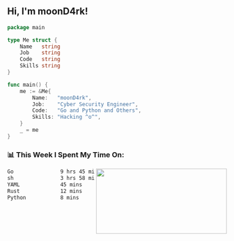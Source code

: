 <h2> Hi, I'm moonD4rk!</h2>

```go
package main

type Me struct {
	Name   string
	Job    string
	Code   string
	Skills string
}

func main() {
	me := &Me{
		Name:   "moonD4rk",
		Job:    "Cyber Security Engineer",
		Code:   "Go and Python and Others",
		Skills: "Hacking ^o^",
	}
	_ = me
}
```

<h3>📊 This Week I Spent My Time On:</h3>
<img align='right' src="https://github-readme-stats.vercel.app/api?username=moond4rk&show_icons=true&theme=radical", width="300" height="150">

<!--START_SECTION:waka-->

```txt
Go               9 hrs 45 mins   ████████████████▒░░░░░░░░   64.73 %
sh               3 hrs 58 mins   ██████▓░░░░░░░░░░░░░░░░░░   26.35 %
YAML             45 mins         █▒░░░░░░░░░░░░░░░░░░░░░░░   05.02 %
Rust             12 mins         ▒░░░░░░░░░░░░░░░░░░░░░░░░   01.38 %
Python           8 mins          ▒░░░░░░░░░░░░░░░░░░░░░░░░   00.92 %
```

<!--END_SECTION:waka-->

